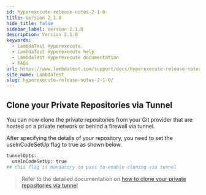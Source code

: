 ```yaml
---
id: hyperexecute-release-notes-2-1-0
title: Version 2.1.0
hide_title: false
sidebar_label: Version 2.1.0
description: Version 2.1.0
keywords:
  - LambdaTest Hyperexecute
  - LambdaTest Hyperexecute help
  - LambdaTest Hyperexecute documentation
  - FAQs
url: https://www.lambdatest.com/support/docs/hyperexecute-release-notes-2-1-0/
site_name: LambdaTest
slug: hyperexecute-release-notes-2-1-0/
---
```


<script type="application/ld+json"
      dangerouslySetInnerHTML={{ __html: JSON.stringify({
       "@context": "https://schema.org",
        "@type": "BreadcrumbList",
        "itemListElement": [{
          "@type": "ListItem",
          "position": 1,
          "name": "Home",
          "item": "https://www.lambdatest.com"
        },{
          "@type": "ListItem",
          "position": 2,
          "name": "Support",
          "item": "https://www.lambdatest.com/support/docs/"
        },{
          "@type": "ListItem",
          "position": 3,
          "name": "Version",
          "item": "https://www.lambdatest.com/support/docs/hyperexecute-release-notes-2-1-0/"
        }]
      })
    }}
></script>
## Clone your Private Repositories via Tunnel

You can now clone the private repositories from your Git provider that are hosted on a private network or behind a firewall via tunnel.

After specifying the details of your repository, you need to set the useInCodeSetUp flag to true as shown below.

```bash
tunnelOpts:
  useInCodeSetUp: true
## this flag is mandatory to pass to enable cloning via tunnel
```

> Refer to the detailed documentation on [how to clone your private repositories via tunnel](https://www.lambdatest.com/support/docs/hyperexecute-how-to-configure-tunnel/#clone-a-repository-via-tunnel)